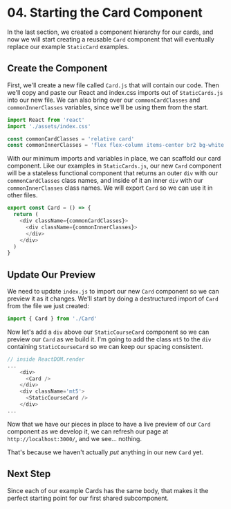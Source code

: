 # 04. Starting the Card Component
In the last section, we created a component hierarchy for our cards, and now we will start creating a reusable `Card` component that will eventually replace our example `StaticCard` examples.

## Create the Component
First, we'll create a new file called `Card.js` that will contain our code. Then we'll copy and paste our React and index.css imports out of `StaticCards.js` into our new file. We can also bring over our `commonCardClasses` and `commonInnerClasses` variables, since we'll be using them from the start.

```javascript
import React from 'react'
import './assets/index.css'

const commonCardClasses = 'relative card'
const commonInnerClasses = 'flex flex-column items-center br2 bg-white navy relative z-1 card-course-inner'
```

With our minimum imports and variables in place, we can scaffold our card component. Like our examples in `StaticCards.js`, our new `Card` component will be a stateless functional component that returns an outer `div` with our `commonCardClasses` class names, and inside of it an inner `div` with our `commonInnerClasses` class names. We will export `Card` so we can use it in other files.

```javascript
export const Card = () => {
  return (
    <div className={commonCardClasses}>
      <div className={commonInnerClasses}>
      </div>
    </div>
  )
}
```

## Update Our Preview
We need to update `index.js` to import our new `Card` component so we can preview it as it changes. We'll start by doing a destructured import of `Card` from the file we just created:

```javascript
import { Card } from './Card'
```

Now let's add a `div` above our `StaticCourseCard` component so we can preview our `Card` as we build it. I'm going to add the class `mt5` to the `div` containing `StaticCourseCard` so we can keep our spacing consistent. 

```javascript
// inside ReactDOM.render
...
    <div>
      <Card />
    </div>
    <div className='mt5'>
      <StaticCourseCard />
    </div>
...
```

Now that we have our pieces in place to have a live preview of our `Card` component as we develop it, we can refresh our page at `http://localhost:3000/`, and we see... nothing.

That's because we haven't actually _put_ anything in our new `Card` yet. 


## Next Step
Since each of our example Cards has the same body, that makes it the perfect starting point for our first shared subcomponent.

